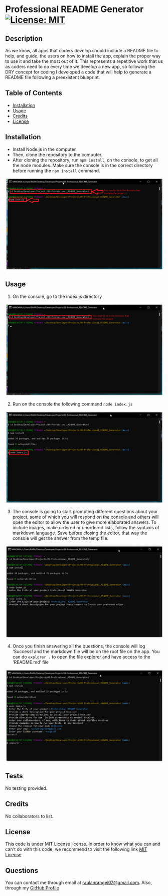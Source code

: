 
# Professional README Generator [![License: MIT](https://img.shields.io/badge/License-MIT-yellow.svg)](https://opensource.org/licenses/MIT)

## Description

As we know, all apps that coders develop should include a README file to help, and guide, the users on how to install the app, explain the proper way to use it and take the most out of it. This represents a repetitive work that us as coders need to do every time we develop a new app, so following the DRY concept for coding I developed a code that will help to generate a README file following a preexistent blueprint.

## Table of Contents

  - [Installation](#installation)
  - [Usage](#usage)
  - [Credits](#credits)
  - [License](#license)

## Installation

- Install Node.js in the computer.
- Then, clone the repository to the computer.
- After cloning the repository, run `npm install`, on the console, to get all the node modules. Make sure the console is in the correct directory before running the `npm install` command.

![Run npm install](./images/run_npm_install.PNG)



## Usage

1. On the console, go to the index.js directory

![Change directory](./images/cd_directory.PNG)

2. Run on the console the following command `node index.js`

![Run node index.js](./images/run_node_index.PNG)

3. The console is going to start prompting different questions about your project, some of which you will respond on the console and others will open the editor to allow the user to give more elaborated answers. To include images, make ordered or unordered lists, follow the syntaxis of markdown language. Save before closing the editor, that way the console will get the answer from the temp file.

![Questions prompting](./images/editor_question.PNG)

4. Once you finish answering all the questions, the console will log ‘Success! and the markdown file will be on the root file on the app.  You can do `explorer .` to open the file explorer and have access to the ‘README.md’ file

![Final](./images/final.PNG)


## Tests

No testing provided.

## Credits

No collaborators to list.

## License

This code is under MIT License license. In order to know what you can and can't do with this code, we recommend to visit the following link [MIT License](https://opensource.org/licenses/MIT).

## Questions

You can contact me through email at raulanrangel07@gmail.com.
Also, through my [GitHub Profile](https://github.com/rrangel07)
